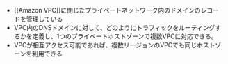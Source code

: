 - [[Amazon VPC]]に閉じたプライベートネットワーク内のドメインのレコードを管理している
- VPC内のDNSドメインに対して、どのようにトラフィックをルーティングするかを定義し、1つのプライベートホストゾーンで複数VPCに対応できる。
- VPCが相互アクセス可能であれば、複数リージョンのVPCでも同じホストゾーンを利用できる